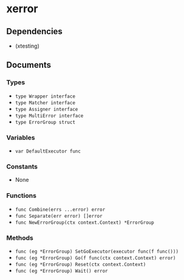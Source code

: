 # xerror

## Dependencies

+ (xtesting)

## Documents

### Types

+ `type Wrapper interface`
+ `type Matcher interface`
+ `type Assigner interface`
+ `type MultiError interface`
+ `type ErrorGroup struct`

### Variables

+ `var DefaultExecutor func`

### Constants

+ None

### Functions

+ `func Combine(errs ...error) error`
+ `func Separate(err error) []error`
+ `func NewErrorGroup(ctx context.Context) *ErrorGroup`

### Methods

+ `func (eg *ErrorGroup) SetGoExecutor(executor func(f func()))`
+ `func (eg *ErrorGroup) Go(f func(ctx context.Context) error)`
+ `func (eg *ErrorGroup) Reset(ctx context.Context)`
+ `func (eg *ErrorGroup) Wait() error`
